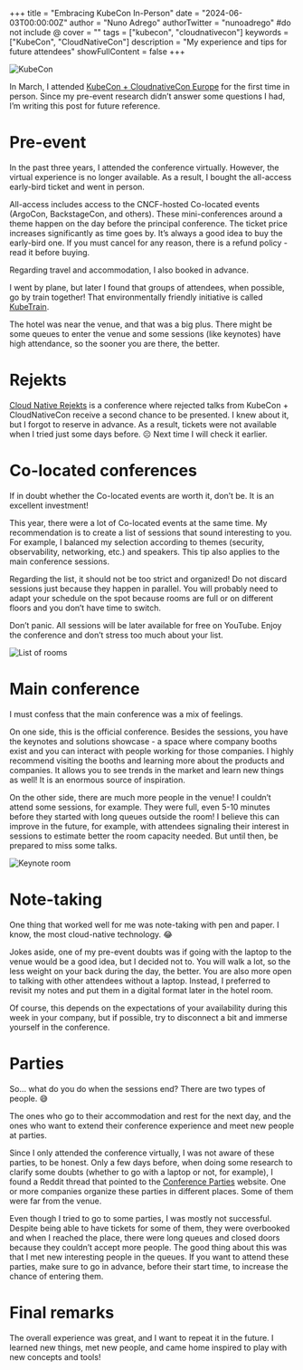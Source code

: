 +++
title = "Embracing KubeCon In-Person"
date = "2024-06-03T00:00:00Z"
author = "Nuno Adrego"
authorTwitter = "nunoadrego" #do not include @
cover = ""
tags = ["kubecon", "cloudnativecon"]
keywords = ["KubeCon", "CloudNativeCon"]
description = "My experience and tips for future attendees"
showFullContent = false
+++

![KubeCon](/static_en/kubecon.png)

In March, I attended [KubeCon + CloudnativeCon Europe](https://events.linuxfoundation.org/kubecon-cloudnativecon-europe/) for the first time in person. Since my pre-event research didn’t answer some questions I had, I’m writing this post for future reference.

# Pre-event

In the past three years, I attended the conference virtually. However, the virtual experience is no longer available. As a result, I bought the all-access early-bird ticket and went in person.

All-access includes access to the CNCF-hosted Co-located events (ArgoCon, BackstageCon, and others). These mini-conferences around a theme happen on the day before the principal conference. The ticket price increases significantly as time goes by. It’s always a good idea to buy the early-bird one. If you must cancel for any reason, there is a refund policy - read it before buying.

Regarding travel and accommodation, I also booked in advance.

I went by plane, but later I found that groups of attendees, when possible, go by train together! That environmentally friendly initiative is called [KubeTrain](https://kubetrain.io/).

The hotel was near the venue, and that was a big plus. There might be some queues to enter the venue and some sessions (like keynotes) have high attendance, so the sooner you are there, the better.

# Rejekts

[Cloud Native Rejekts](https://cloud-native.rejekts.io/) is a conference where rejected talks from KubeCon + CloudNativeCon receive a second chance to be presented. I knew about it, but I forgot to reserve in advance. As a result, tickets were not available when I tried just some days before. ☹️ Next time I will check it earlier.

# Co-located conferences

If in doubt whether the Co-located events are worth it, don’t be. It is an excellent investment!

This year, there were a lot of Co-located events at the same time. My recommendation is to create a list of sessions that sound interesting to you. For example, I balanced my selection according to themes (security, observability, networking, etc.) and speakers. This tip also applies to the main conference sessions.

Regarding the list, it should not be too strict and organized! Do not discard sessions just because they happen in parallel. You will probably need to adapt your schedule on the spot because rooms are full or on different floors and you don’t have time to switch.

Don’t panic. All sessions will be later available for free on YouTube. Enjoy the conference and don’t stress too much about your list.

![List of rooms](/static_en/co-located-events.png "KubeCon CloudNativeCon Europe 2024")

# Main conference

I must confess that the main conference was a mix of feelings.

On one side, this is the official conference. Besides the sessions, you have the keynotes and solutions showcase - a space where company booths exist and you can interact with people working for those companies. I highly recommend visiting the booths and learning more about the products and companies. It allows you to see trends in the market and learn new things as well! It is an enormous source of inspiration.

On the other side, there are much more people in the venue! I couldn’t attend some sessions, for example. They were full, even 5-10 minutes before they started with long queues outside the room! I believe this can improve in the future, for example, with attendees signaling their interest in sessions to estimate better the room capacity needed. But until then, be prepared to miss some talks.

![Keynote room](/static_en/keynote-room.jpg "KubeCon CloudNativeCon Europe 2024, Keynote room")

# Note-taking

One thing that worked well for me was note-taking with pen and paper. I know, the most cloud-native technology. 😂

Jokes aside, one of my pre-event doubts was if going with the laptop to the venue would be a good idea, but I decided not to. You will walk a lot, so the less weight on your back during the day, the better. You are also more open to talking with other attendees without a laptop. Instead, I preferred to revisit my notes and put them in a digital format later in the hotel room.

Of course, this depends on the expectations of your availability during this week in your company, but if possible, try to disconnect a bit and immerse yourself in the conference.

# Parties

So… what do you do when the sessions end? There are two types of people. 😅

The ones who go to their accommodation and rest for the next day,  and the ones who want to extend their conference experience and meet new people at parties.

Since I only attended the conference virtually, I was not aware of these parties, to be honest. Only a few days before, when doing some research to clarify some doubts (whether to go with a laptop or not, for example), I found a Reddit thread that pointed to the [Conference Parties](https://conferenceparties.com/) website. One or more companies organize these parties in different places. Some of them were far from the venue.

Even though I tried to go to some parties, I was mostly not successful. Despite being able to have tickets for some of them, they were overbooked and when I reached the place, there were long queues and closed doors because they couldn’t accept more people. The good thing about this was that I met new interesting people in the queues. If you want to attend these parties, make sure to go in advance, before their start time, to increase the chance of entering them.

# Final remarks

The overall experience was great, and I want to repeat it in the future. I learned new things, met new people, and came home inspired to play with new concepts and tools!
